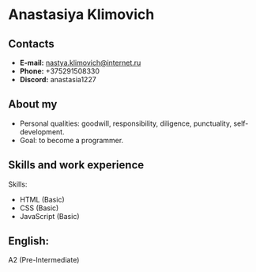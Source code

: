 # Anastasiya Klimovich

## Contacts
+ __E-mail:__ nastya.klimovich@internet.ru
+ __Phone:__ +375291508330
+ __Discord:__ anastasia1227

## About my
+ Personal qualities: goodwill, responsibility, diligence, punctuality, self-development. 
+ Goal: to become a programmer.

## Skills and work experience
Skills:
+ HTML (Basic)
+ CSS (Basic)
+ JavaScript (Basic)

## English:
A2 (Pre-Intermediate)
